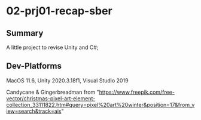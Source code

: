 # 02-prj01-recap-sber
## Summary
A little project to revise Unity and C#;

## Dev-Platforms
MacOS 11.6, Unity 2020.3.18f1, Visual Studio 2019

Candycane & Gingerbreadman from "https://www.freepik.com/free-vector/christmas-pixel-art-element-collection_33111822.htm#query=pixel%20art%20winter&position=17&from_view=search&track=ais"
